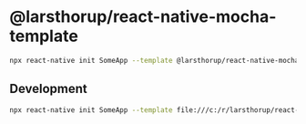# @larsthorup/react-native-mocha-template

```bash
npx react-native init SomeApp --template @larsthorup/react-native-mocha-template
```

## Development

```bash
npx react-native init SomeApp --template file:///c:/r/larsthorup/react-native-ble-plx-sandbox/packages/@larsthorup/react-native-mocha-template
```
